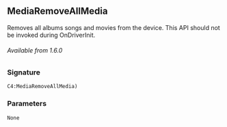 ## MediaRemoveAllMedia

Removes all albums songs and movies from the device. This API should not be invoked during OnDriverInit.

###### Available from 1.6.0


### Signature

`C4:MediaRemoveAllMedia)`


### Parameters

`None`